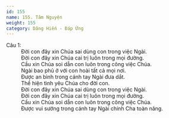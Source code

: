 ```yaml
---
id: 155
name: 155. Tâm Nguyện
weight: 155
category: Dâng Hiến - Đáp Ứng
---
```

<dl><dt>Câu 1:</dt><dd data-verse="1">Đời con đây xin Chúa sai dùng con trong việc Ngài. <br/>Đời con đây xin Chúa cai trị luôn trong mọi đường. <br/>Cầu xin Chúa soi dẫn con luôn trong công việc Chúa. <br/>Ngài bao phủ ở với con hoài tất cả mọi nơi. <br/>Được an bình trong cánh tay Ngài đưa dắt. <br/>Thể hiện tình yêu Chúa cho đời con. <br/>Đời con đây xin Chúa sai dùng con trong việc Ngài. <br/>Đời con đây xin Chúa cai trị luôn trong mọi đường. <br/>Cầu xin Chúa soi dẫn con luôn trong công việc Chúa. <br/>Được vui sướng trong cánh tay Ngài chính Cha toàn năng. </dd></dl>
